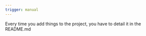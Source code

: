 ```yaml
---
trigger: manual
---
```


Every time you add things to the project, you have to detail it in the README.md
